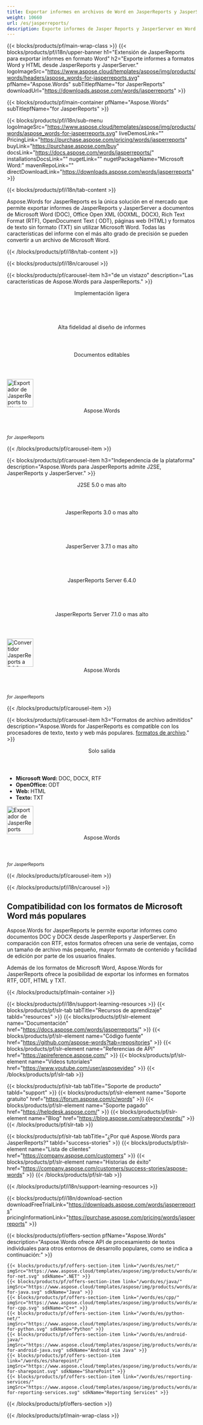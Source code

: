 ```yaml
---
title: Exportar informes en archivos de Word en JasperReports y JasperServer 
weight: 10660
url: /es/jasperreports/ 
description: Exporte informes de Jasper Reports y JasperServer en Word DOC Office Open XML OOXML DOCX RTF ODT HTML MHTML y formatos TXT
---
```


{{< blocks/products/pf/main-wrap-class >}}
{{< blocks/products/pf/i18n/upper-banner h1="Extensión de JasperReports para exportar informes en formato Word" h2="Exporte informes a formatos Word y HTML desde JasperReports y JasperServer." logoImageSrc="https://www.aspose.cloud/templates/aspose/img/products/words/headers/aspose_words-for-jasperreports.svg" pfName="Aspose.Words" subTitlepfName="for JasperReports" downloadUrl="https://downloads.aspose.com/words/jasperreports" >}}

{{< blocks/products/pf/main-container pfName="Aspose.Words" subTitlepfName="for JasperReports" >}}

{{< blocks/products/pf/i18n/sub-menu logoImageSrc="https://www.aspose.cloud/templates/aspose/img/products/words/aspose_words-for-jasperreports.svg" liveDemosLink="" PricingLink="https://purchase.aspose.com/pricing/words/jasperreports" buyLink="https://purchase.aspose.com/buy" docsLink="https://docs.aspose.com/words/jasperreports/" installationsDocsLink="" nugetLink="" nugetPackageName="Microsoft Word:" mavenRepoLink="" directDownloadLink="https://downloads.aspose.com/words/jasperreports" >}}

{{< blocks/products/pf/i18n/tab-content >}}
<p>
 Aspose.Words for JasperReports es la única solución en el mercado que permite exportar informes de JasperReports y JasperServer a documentos de Microsoft Word (DOC), Office Open XML (OOXML, DOCX), Rich Text Format (RTF), OpenDocument Text ( ODT), páginas web (HTML) y formatos de texto sin formato (TXT) sin utilizar Microsoft Word. Todas las características del informe con el más alto grado de precisión se pueden convertir a un archivo de Microsoft Word.
</p>

{{< /blocks/products/pf/i18n/tab-content >}}

<!--Diagrams Start-->
{{< blocks/products/pf/i18n/carousel >}}

{{< blocks/products/pf/carousel-item h3="de un vistazo" description="Las características de Aspose.Words para JasperReports." >}}
<div class="diagram1 d1-jasper">
 <div class="d1-row">
  <div class="d1-col d1-left">
   <header>
    <i class="fa fa-cog">
    </i>
    Implementación ligera
   </header>
   <br/>
   <header>
    <i class="fa fa-table">
    </i>
    Alta fidelidad al diseño de informes
   </header>
  </div>
  <!--/left-->
  <div class="d1-col d1-right">
   <header>
    <i class="fa fa-pencil-square-o">
    </i>
    Documentos editables
   </header>
  </div>
  <!--/right-->
 </div>
 <!--/row-->
 <div class="d1-logo">
  <img width="70" height="75" alt="Exportador de JasperReports to Words" class="lazyloaded" src="https://www.aspose.cloud/templates/aspose/img/products/words/aspose_words-for-jasperreports.svg"/>
  <header>
   Aspose.Words
  </header>
  <footer>
   <small>
    <em>
     for
    </em>
    JasperReports
   </small>
  </footer>
 </div>
 <!--/logo-->
</div>

{{< /blocks/products/pf/carousel-item >}}

{{< blocks/products/pf/carousel-item h3="Independencia de la plataforma" description="Aspose.Words para JasperReports admite J2SE, JasperReports y JasperServer." >}}
<div class="diagram1 d1-jasper">
 <div class="d1-row">
  <div class="d1-col d1-left">
   <header style="padding-left: 0px;">
    <i class="fa fa-cubes">
    </i>
    J2SE 5.0 o mas alto
   </header>
  </div>
  <!--/left-->
  <div class="d1-col d1-right">
   <header style="padding-left: 0px;">
    <i class="fa fa-cubes">
    </i>
    JasperReports 3.0 o mas alto
   </header>
   <br/>
   <header style="padding-left: 0px;">
    <i class="fa fa-cubes">
    </i>
    JasperServer 3.7.1 o mas alto
   </header>
   <br/>
   <header style="padding-left: 0px;">
    <i class="fa fa-cubes">
    </i>
    JasperReports Server 6.4.0
   </header>
   <br/>
   <header style="padding-left: 0px;">
    <i class="fa fa-cubes">
    </i>
    JasperReports Server 7.1.0 o mas alto
   </header>
  </div>
  <!--/right-->
 </div>
 <!--/row-->
 <div class="d1-logo">
  <img width="70" height="75" alt="Convertidor JasperReports a DOC" class="lazyloaded" src="https://www.aspose.cloud/templates/aspose/img/products/words/aspose_words-for-jasperreports.svg"/>
  <header>
   Aspose.Words
  </header>
  <footer>
   <small>
    <em>
     for
    </em>
    JasperReports
   </small>
  </footer>
 </div>
 <!--/logo-->
</div>

{{< /blocks/products/pf/carousel-item >}}

{{< blocks/products/pf/carousel-item h3="Formatos de archivo admitidos" description="Aspose.Words for JasperReports es compatible con los procesadores de texto, texto y web más populares. [formatos de archivo](https://docs.aspose.com/words/jasperreports/supported-document-formats/)." >}}
<div class="diagram1 d2 d1-jasper">
 <div class="d1-row">
  <div class="d1-col d1-left">
  </div>
  <!--/left-->
  <div class="d1-col d1-right">
   <header>
    <i class="fa fa-mail-forward">
    </i>
    Solo salida
   </header>
   <ul>
    <li>
     <b>
      Microsoft Word:
     </b>
     DOC, DOCX, RTF
    </li>
    <li>
     <b>
      OpenOffice:
     </b>
     ODT
    </li>
    <li>
     <b>
      Web:
     </b>
     HTML
    </li>
    <li>
     <b>
      Texto:
     </b>
     TXT
    </li>
   </ul>
  </div>
  <!--/right-->
 </div>
 <!--/row-->
 <div class="d1-logo">
  <img width="70" height="75" alt="Exportador de JasperReports para Word" class="lazyloaded" src="https://www.aspose.cloud/templates/aspose/img/products/words/aspose_words-for-jasperreports.svg"/>
  <header>
   Aspose.Words
  </header>
  <footer>
   <small>
    <em>
     for
    </em>
    JasperReports
   </small>
  </footer>
 </div>
 <!--/logo-->
</div>

{{< /blocks/products/pf/carousel-item >}}

{{< /blocks/products/pf/i18n/carousel >}}
<!--Diagrams End-->

<!--Feature-section Start-->
<div class="container-fluid features-section bg-gray singleproduct">
 <a class="anchor" id="features" name="features">
 </a>
 <div class="row">
  <div class="container">
   <div class="col-lg-12">
    <h2 class="h2title">
     Compatibilidad con los formatos de Microsoft Word más populares
    </h2>
    <p>
     Aspose.Words for JasperReports le permite exportar informes como documentos DOC y DOCX desde JasperReports y JasperServer. En comparación con RTF, estos formatos ofrecen una serie de ventajas, como un tamaño de archivo más pequeño, mayor formato de contenido y facilidad de edición por parte de los usuarios finales.
    </p>
    <p>
     Además de los formatos de Microsoft Word, Aspose.Words for JasperReports ofrece la posibilidad de exportar los informes en formatos RTF, ODT, HTML y TXT.
    </p>
   </div>
   <!--

<div class="col-lg-12">

<h2 class="h2title">Easy & Implementación ligera</h2>
<p>Aspose.Words for JasperReports is written purely in Java and is provided as a single JAR file that can easily be deployed on machines running JasperReports or JasperServer. To install Aspose.Words for JasperReports - simply copy the JAR file to the correct folder. In order to integrate with JasperServer, you additional need to edit a JasperServer configuration file.</p>
</div>

-->
   <div class="col-lg-12">
    <h2 class="h2title">
     Alta fidelidad, idéntico al diseño de informes
    </h2>
    <p>
     Aspose.Words para JasperReports exporta los informes a documentos de Microsoft Word de tal manera que el resultado parezca idéntico al diseño del informe original producido por el diseñador de informes integrado de JasperReports. Todas las características de los informes se convierten al más alto grado de precisión para que los documentos de Microsoft Word se parezcan lo más posible al diseño original.
    </p>
   </div>
   <div class="col-lg-12">
    <h2 class="h2title">
     Editable Word Documents
    </h2>
    <p>
     Aspose.Words for JasperReports exporta documentos de diseño de flujo. Esto significa que los documentos consisten en "
     <strong>
      normal
     </strong>
     " párrafos, tablas e imágenes que son fáciles de editar en Microsoft Word, si es necesario. El exportador RTF integrado de JasperReports produce documentos que consisten en marcos de texto posicionados, lo que hace que la edición por parte de los usuarios finales sea una tarea menos intuitiva..
    </p>
   </div>
   <div class="col-lg-12">
    <h2 class="h2title">
     Automatización de Microsoft Word: no es necesario
    </h2>
    <p>
     Aspose.Words para JasperReports se crea con código administrado que nunca necesita que Microsoft Word esté instalado en la máquina para trabajar con formatos de documentos de Word. Es una alternativa perfecta de automatización de Microsoft Word en términos de funciones compatibles, seguridad, estabilidad, escalabilidad, velocidad y precio.
    </p>
   </div>
  </div>
 </div>
</div>
<!--Feature-section End-->

{{< /blocks/products/pf/main-container >}}


{{< blocks/products/pf/i18n/support-learning-resources >}}
{{< blocks/products/pf/slr-tab tabTitle="Recursos de aprendizaje" tabId="resources" >}}
{{< blocks/products/pf/slr-element name="Documentación" href="https://docs.aspose.com/words/jasperreports/" >}}
{{< blocks/products/pf/slr-element name="Código fuente" href="https://github.com/aspose-words?tab=repositories" >}}
{{< blocks/products/pf/slr-element name="Referencias de API" href="https://apireference.aspose.com/" >}}
{{< blocks/products/pf/slr-element name="Vídeos tutoriales" href="https://www.youtube.com/user/asposevideo" >}}
{{< /blocks/products/pf/slr-tab >}}

{{< blocks/products/pf/slr-tab tabTitle="Soporte de producto" tabId="support" >}}
{{< blocks/products/pf/slr-element name="Soporte gratuito" href="https://forum.aspose.com/c/words" >}}
{{< blocks/products/pf/slr-element name="Soporte pagado" href="https://helpdesk.aspose.com/" >}}
{{< blocks/products/pf/slr-element name="Blog" href="https://blog.aspose.com/category/words/" >}}
{{< /blocks/products/pf/slr-tab >}}

{{< blocks/products/pf/slr-tab tabTitle="¿Por qué Aspose.Words para JasperReports?" tabId="success-stories" >}}
{{< blocks/products/pf/slr-element name="Lista de clientes" href="https://company.aspose.com/customers" >}}
{{< blocks/products/pf/slr-element name="Historias de éxito" href="https://company.aspose.com/customers/success-stories/aspose-words" >}}
{{< /blocks/products/pf/slr-tab >}}

{{< /blocks/products/pf/i18n/support-learning-resources >}}

{{< blocks/products/pf/i18n/download-section downloadFreeTrialLink="https://downloads.aspose.com/words/jasperreports" pricingInformationLink="https://purchase.aspose.com/pricing/words/jasperreports" >}}

{{< blocks/products/pf/offers-section pfName="Aspose.Words" description="Aspose.Words ofrece API de procesamiento de textos individuales para otros entornos de desarrollo populares, como se indica a continuación:" >}}

    {{< blocks/products/pf/offers-section-item link="/words/es/net/" imgSrc="https://www.aspose.cloud/templates/aspose/img/products/words/aspose_words-for-net.svg" sdkName=".NET" >}}
    {{< blocks/products/pf/offers-section-item link="/words/es/java/" imgSrc="https://www.aspose.cloud/templates/aspose/img/products/words/aspose_words-for-java.svg" sdkName="Java" >}}
    {{< blocks/products/pf/offers-section-item link="/words/es/cpp/" imgSrc="https://www.aspose.cloud/templates/aspose/img/products/words/aspose_words-for-cpp.svg" sdkName="C++" >}}
    {{< blocks/products/pf/offers-section-item link="/words/es/python-net/" imgSrc="https://www.aspose.cloud/templates/aspose/img/products/words/aspose_words-for-python.svg" sdkName="Python" >}}
    {{< blocks/products/pf/offers-section-item link="/words/es/android-java/" imgSrc="https://www.aspose.cloud/templates/aspose/img/products/words/aspose_words-for-android-java.svg" sdkName="Android via Java" >}}
    {{< blocks/products/pf/offers-section-item link="/words/es/sharepoint/" imgSrc="https://www.aspose.cloud/templates/aspose/img/products/words/aspose_words-for-sharepoint.svg" sdkName="SharePoint" >}}
    {{< blocks/products/pf/offers-section-item link="/words/es/reporting-services/" imgSrc="https://www.aspose.cloud/templates/aspose/img/products/words/aspose_words-for-reporting-services.svg" sdkName="Reporting Services" >}}

{{< /blocks/products/pf/offers-section >}}

{{< /blocks/products/pf/main-wrap-class >}}